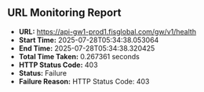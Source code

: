 ## URL Monitoring Report

- **URL:** https://api-gw1-prod1.fisglobal.com/gw/v1/health
- **Start Time:** 2025-07-28T05:34:38.053064
- **End Time:** 2025-07-28T05:34:38.320425
- **Total Time Taken:** 0.267361 seconds
- **HTTP Status Code:** 403
- **Status:** Failure
- **Failure Reason:** HTTP Status Code: 403

